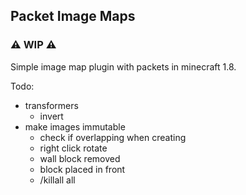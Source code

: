 ## Packet Image Maps

### ⚠️ WIP ⚠️

Simple image map plugin with packets in minecraft 1.8.

Todo:

- transformers
	- invert
- make images immutable
  - check if overlapping when creating
  - right click rotate
  - wall block removed 
  - block placed in front
  - /killall all